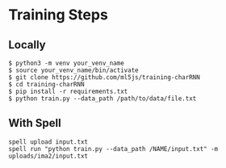 # Training Steps

## Locally

```
$ python3 -m venv your_venv_name
$ source your_venv_name/bin/activate
$ git clone https://github.com/ml5js/training-charRNN
$ cd training-charRNN
$ pip install -r requirements.txt
$ python train.py --data_path /path/to/data/file.txt
```


## With Spell

```
spell upload input.txt
spell run "python train.py --data_path /NAME/input.txt" -m uploads/ima2/input.txt
```

